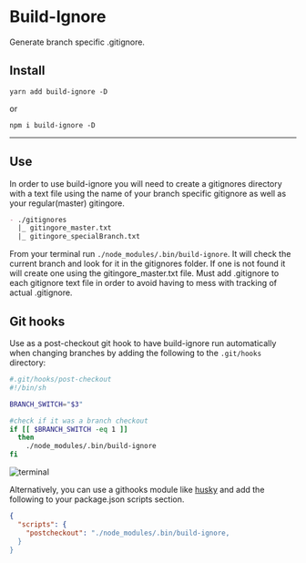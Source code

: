 # Build-Ignore

Generate branch specific .gitignore.

## Install
```
yarn add build-ignore -D
```
or

```
npm i build-ignore -D
```
---
## Use
In order to use build-ignore you will need to create a gitignores directory with a text file using the name of your branch specific gitignore as well as your regular(master) gitingore.
```markdown
- ./gitignores
  |_ gitingore_master.txt
  |_ gitingore_specialBranch.txt
```
From your terminal run `./node_modules/.bin/build-ignore`. It will check the current branch and look for it in the gitignores folder. If one is not found it will create one using the gitingore_master.txt file. Must add .gitignore to each gitignore text file in order to avoid having to mess with tracking of actual .gitignore.


## Git hooks
Use as a post-checkout git hook to have build-ignore run automatically when changing branches by adding the following to the `.git/hooks` directory:

``` bash
#.git/hooks/post-checkout
#!/bin/sh

BRANCH_SWITCH="$3"

#check if it was a branch checkout
if [[ $BRANCH_SWITCH -eq 1 ]]
  then
    ./node_modules/.bin/build-ignore
fi
```
![terminal](https://media.giphy.com/media/OBk7HYOkMCu2Y/giphy.gif)

Alternatively, you can use a githooks module like [husky](https://www.npmjs.com/package/husky) and add the following to your package.json scripts section.

``` json
{
  "scripts": {
    "postcheckout": "./node_modules/.bin/build-ignore,
  }
}
```
